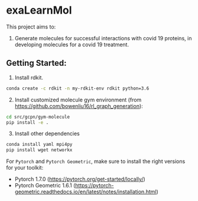 # exaLearnMol

This project aims to:

1. Generate molecules for successful interactions with covid 19 proteins, in developing molecules for a covid 19 treatment.

## Getting Started:
1. Install rdkit.
```bash
conda create -c rdkit -n my-rdkit-env rdkit python=3.6
```
2. Install customized molecule gym environment (from https://github.com/bowenliu16/rl_graph_generation):
```bash
cd src/gcpn/gym-molecule
pip install -e .
```
3. Install other dependencies
```bash
conda install yaml mpi4py
pip install wget networkx
```
For `Pytorch` and `Pytorch Geometric`, make sure to install the right versions for your toolkit:
- Pytorch 1.7.0 (https://pytorch.org/get-started/locally/)
- Pytorch Geometric 1.6.1 (https://pytorch-geometric.readthedocs.io/en/latest/notes/installation.html)
